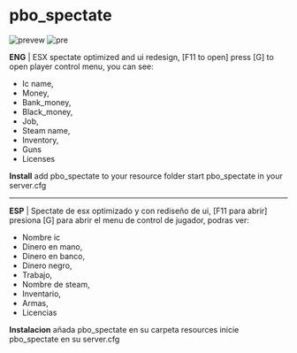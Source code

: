 # pbo_spectate

![prevew](https://media.discordapp.net/attachments/907726012031320153/1018911551199129650/unknown.png?width=338&height=430)
![pre](https://media.discordapp.net/attachments/907726012031320153/1018913257081274508/unknown.png?width=258&height=429)

**ENG** |
ESX spectate optimized and ui redesign, [F11 to open]
press [G] to open player control menu, you can see:

- Ic name,
- Money,
- Bank_money,
- Black_money,
- Job,
- Steam name,
- Inventory, 
- Guns
- Licenses


**Install**
add pbo_spectate to your resource folder
start pbo_spectate in your server.cfg

______________________________________________________________________

**ESP** |
Spectate de esx optimizado y con rediseño de ui, [F11 para abrir]
presiona [G] para abrir el menu de control de jugador, podras ver: 

- Nombre ic
- Dinero en mano,
- Dinero en banco,
- Dinero negro,
- Trabajo,
- Nombre de steam,
- Inventario,
- Armas,
- Licencias

**Instalacion**
añada pbo_spectate en su carpeta resources
inicie pbo_spectate en su server.cfg

